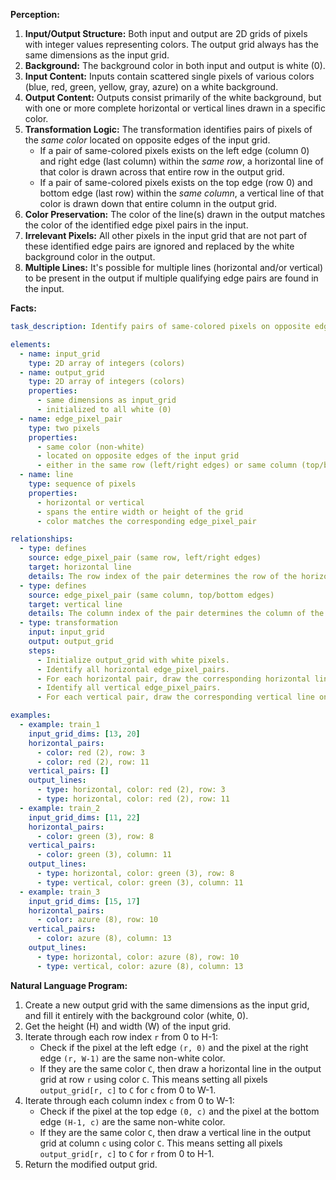 **Perception:**

1.  **Input/Output Structure:** Both input and output are 2D grids of pixels with integer values representing colors. The output grid always has the same dimensions as the input grid.
2.  **Background:** The background color in both input and output is white (0).
3.  **Input Content:** Inputs contain scattered single pixels of various colors (blue, red, green, yellow, gray, azure) on a white background.
4.  **Output Content:** Outputs consist primarily of the white background, but with one or more complete horizontal or vertical lines drawn in a specific color.
5.  **Transformation Logic:** The transformation identifies pairs of pixels of the *same color* located on opposite edges of the input grid.
    *   If a pair of same-colored pixels exists on the left edge (column 0) and right edge (last column) within the *same row*, a horizontal line of that color is drawn across that entire row in the output grid.
    *   If a pair of same-colored pixels exists on the top edge (row 0) and bottom edge (last row) within the *same column*, a vertical line of that color is drawn down that entire column in the output grid.
6.  **Color Preservation:** The color of the line(s) drawn in the output matches the color of the identified edge pixel pairs in the input.
7.  **Irrelevant Pixels:** All other pixels in the input grid that are not part of these identified edge pairs are ignored and replaced by the white background color in the output.
8.  **Multiple Lines:** It's possible for multiple lines (horizontal and/or vertical) to be present in the output if multiple qualifying edge pairs are found in the input.

**Facts:**


```yaml
task_description: Identify pairs of same-colored pixels on opposite edges of the input grid and draw corresponding full lines (horizontal or vertical) on an initially white output grid of the same dimensions.

elements:
  - name: input_grid
    type: 2D array of integers (colors)
  - name: output_grid
    type: 2D array of integers (colors)
    properties:
      - same dimensions as input_grid
      - initialized to all white (0)
  - name: edge_pixel_pair
    type: two pixels
    properties:
      - same color (non-white)
      - located on opposite edges of the input grid
      - either in the same row (left/right edges) or same column (top/bottom edges)
  - name: line
    type: sequence of pixels
    properties:
      - horizontal or vertical
      - spans the entire width or height of the grid
      - color matches the corresponding edge_pixel_pair

relationships:
  - type: defines
    source: edge_pixel_pair (same row, left/right edges)
    target: horizontal line
    details: The row index of the pair determines the row of the horizontal line. The color of the pair determines the color of the line.
  - type: defines
    source: edge_pixel_pair (same column, top/bottom edges)
    target: vertical line
    details: The column index of the pair determines the column of the vertical line. The color of the pair determines the color of the line.
  - type: transformation
    input: input_grid
    output: output_grid
    steps:
      - Initialize output_grid with white pixels.
      - Identify all horizontal edge_pixel_pairs.
      - For each horizontal pair, draw the corresponding horizontal line on output_grid.
      - Identify all vertical edge_pixel_pairs.
      - For each vertical pair, draw the corresponding vertical line on output_grid.

examples:
  - example: train_1
    input_grid_dims: [13, 20]
    horizontal_pairs:
      - color: red (2), row: 3
      - color: red (2), row: 11
    vertical_pairs: []
    output_lines:
      - type: horizontal, color: red (2), row: 3
      - type: horizontal, color: red (2), row: 11
  - example: train_2
    input_grid_dims: [11, 22]
    horizontal_pairs:
      - color: green (3), row: 8
    vertical_pairs:
      - color: green (3), column: 11
    output_lines:
      - type: horizontal, color: green (3), row: 8
      - type: vertical, color: green (3), column: 11
  - example: train_3
    input_grid_dims: [15, 17]
    horizontal_pairs:
      - color: azure (8), row: 10
    vertical_pairs:
      - color: azure (8), column: 13
    output_lines:
      - type: horizontal, color: azure (8), row: 10
      - type: vertical, color: azure (8), column: 13

```


**Natural Language Program:**

1.  Create a new output grid with the same dimensions as the input grid, and fill it entirely with the background color (white, 0).
2.  Get the height (H) and width (W) of the input grid.
3.  Iterate through each row index `r` from 0 to H-1:
    *   Check if the pixel at the left edge `(r, 0)` and the pixel at the right edge `(r, W-1)` are the same non-white color.
    *   If they are the same color `C`, then draw a horizontal line in the output grid at row `r` using color `C`. This means setting all pixels `output_grid[r, c]` to `C` for `c` from 0 to W-1.
4.  Iterate through each column index `c` from 0 to W-1:
    *   Check if the pixel at the top edge `(0, c)` and the pixel at the bottom edge `(H-1, c)` are the same non-white color.
    *   If they are the same color `C`, then draw a vertical line in the output grid at column `c` using color `C`. This means setting all pixels `output_grid[r, c]` to `C` for `r` from 0 to H-1.
5.  Return the modified output grid.